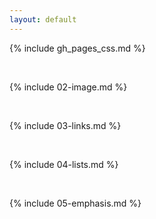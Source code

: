 ```yaml
---
layout: default
---
```


{% include gh_pages_css.md %}

<br>

{% include 02-image.md %}

<br>

{% include 03-links.md %}

<br>

{% include 04-lists.md %}

<br>

{% include 05-emphasis.md %}
